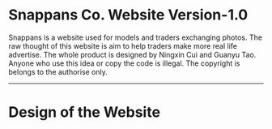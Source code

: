 # Snappans Co. Website Version-1.0
Snappans is a website used for models and traders exchanging photos.  The raw thought of this website is aim to help traders make more real life advertise. The whole product is designed by Ningxin Cui and Guanyu Tao. Anyone who use this idea or copy the code is illegal. The copyright is belongs to the authorise only.

----------------------------------
# Design of the Website
